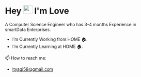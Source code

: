 # Hey <img src="https://github.com/piyushP7pravin/piyushP7pravin/blob/master/Hi.gif" width="29px">  I'm Love

A Computer Science Engineer who has 3-4 months Experience in smartData Enterprises.

-  I’m Currently Working from HOME 🏠.
-  I’m Currently Learning at HOME 🏠.

 📫 How to reach me: 
 
 - ltyagi58@gmail.com
 

